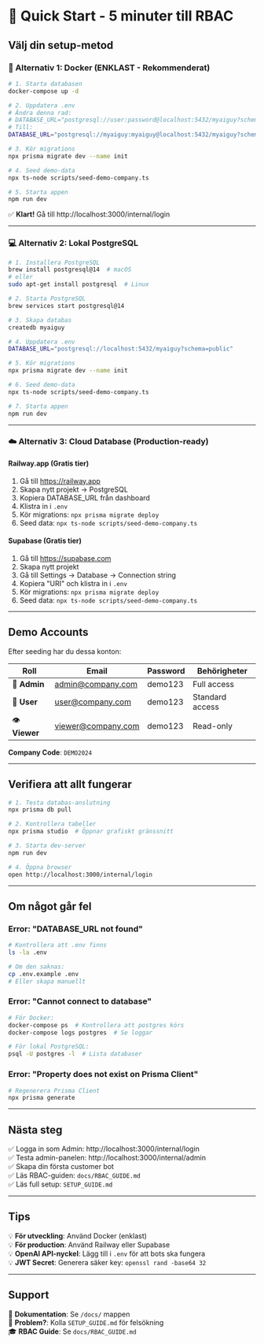 # 🚀 Quick Start - 5 minuter till RBAC

## Välj din setup-metod

### 🐳 Alternativ 1: Docker (ENKLAST - Rekommenderat)

```bash
# 1. Starta databasen
docker-compose up -d

# 2. Uppdatera .env
# Ändra denna rad:
# DATABASE_URL="postgresql://user:password@localhost:5432/myaiguy?schema=public"
# Till:
DATABASE_URL="postgresql://myaiguy:myaiguy@localhost:5432/myaiguy?schema=public"

# 3. Kör migrations
npx prisma migrate dev --name init

# 4. Seed demo-data
npx ts-node scripts/seed-demo-company.ts

# 5. Starta appen
npm run dev
```

✅ **Klart!** Gå till http://localhost:3000/internal/login

---

### 💻 Alternativ 2: Lokal PostgreSQL

```bash
# 1. Installera PostgreSQL
brew install postgresql@14  # macOS
# eller
sudo apt-get install postgresql  # Linux

# 2. Starta PostgreSQL
brew services start postgresql@14

# 3. Skapa databas
createdb myaiguy

# 4. Uppdatera .env
DATABASE_URL="postgresql://localhost:5432/myaiguy?schema=public"

# 5. Kör migrations
npx prisma migrate dev --name init

# 6. Seed demo-data
npx ts-node scripts/seed-demo-company.ts

# 7. Starta appen
npm run dev
```

---

### ☁️ Alternativ 3: Cloud Database (Production-ready)

#### Railway.app (Gratis tier)
1. Gå till https://railway.app
2. Skapa nytt projekt → PostgreSQL
3. Kopiera DATABASE_URL från dashboard
4. Klistra in i `.env`
5. Kör migrations: `npx prisma migrate deploy`
6. Seed data: `npx ts-node scripts/seed-demo-company.ts`

#### Supabase (Gratis tier)
1. Gå till https://supabase.com
2. Skapa nytt projekt
3. Gå till Settings → Database → Connection string
4. Kopiera "URI" och klistra in i `.env`
5. Kör migrations: `npx prisma migrate deploy`
6. Seed data: `npx ts-node scripts/seed-demo-company.ts`

---

## Demo Accounts

Efter seeding har du dessa konton:

| Roll | Email | Password | Behörigheter |
|------|-------|----------|--------------|
| 👑 **Admin** | admin@company.com | demo123 | Full access |
| 👤 **User** | user@company.com | demo123 | Standard access |
| 👁️ **Viewer** | viewer@company.com | demo123 | Read-only |

**Company Code**: `DEMO2024`

---

## Verifiera att allt fungerar

```bash
# 1. Testa databas-anslutning
npx prisma db pull

# 2. Kontrollera tabeller
npx prisma studio  # Öppnar grafiskt gränssnitt

# 3. Starta dev-server
npm run dev

# 4. Öppna browser
open http://localhost:3000/internal/login
```

---

## Om något går fel

### Error: "DATABASE_URL not found"
```bash
# Kontrollera att .env finns
ls -la .env

# Om den saknas:
cp .env.example .env
# Eller skapa manuellt
```

### Error: "Cannot connect to database"
```bash
# För Docker:
docker-compose ps  # Kontrollera att postgres körs
docker-compose logs postgres  # Se loggar

# För lokal PostgreSQL:
psql -U postgres -l  # Lista databaser
```

### Error: "Property does not exist on Prisma Client"
```bash
# Regenerera Prisma Client
npx prisma generate
```

---

## Nästa steg

✅ Logga in som Admin: http://localhost:3000/internal/login  
✅ Testa admin-panelen: http://localhost:3000/internal/admin  
✅ Skapa din första customer bot  
✅ Läs RBAC-guiden: `docs/RBAC_GUIDE.md`  
✅ Läs full setup: `SETUP_GUIDE.md`  

---

## Tips

💡 **För utveckling**: Använd Docker (enklast)  
💡 **För production**: Använd Railway eller Supabase  
💡 **OpenAI API-nyckel**: Lägg till i `.env` för att bots ska fungera  
💡 **JWT Secret**: Generera säker key: `openssl rand -base64 32`  

---

## Support

📖 **Dokumentation**: Se `/docs/` mappen  
🐛 **Problem?**: Kolla `SETUP_GUIDE.md` för felsökning  
🎓 **RBAC Guide**: Se `docs/RBAC_GUIDE.md`

